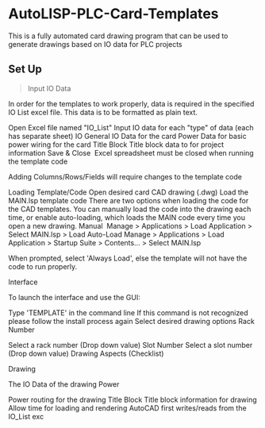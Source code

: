 # AutoLISP-PLC-Card-Templates
This is a fully automated card drawing program that can be used to generate drawings based on IO data for PLC projects

## Set Up
> Input IO Data

In order for the templates to work properly, data is required in the specified IO List excel file. This data is to be formatted as plain text. 

Open Excel file named "IO_List"
Input IO data for each "type" of data (each has separate sheet)
IO
General IO Data for the card
Power
Data for basic power wiring for the card
Title Block
Title block data to for project information
Save & Close 
Excel spreadsheet must be closed when running the template code

Adding Columns/Rows/Fields will require changes to the template code

Loading Template/Code
Open desired card CAD drawing (.dwg)
Load the MAIN.lsp template code
There are two options when loading the code for the CAD templates. You can manually load the code into the drawing each time, or enable auto-loading, which loads the MAIN code every time you open a new drawing.
Manual 
Manage > Applications > Load Application > Select MAIN.lsp > Load
Auto-Load
Manage > Applications > Load Application > Startup Suite > Contents... > Select MAIN.lsp

When prompted, select 'Always Load', else the template will not have the code to run properly.

Interface

To launch the interface and use the GUI:

Type 'TEMPLATE' in the command line
If this command is not recognized please follow the install process again
Select desired drawing options
Rack Number

Select a rack number (Drop down value)
Slot Number
Select a slot number (Drop down value)
Drawing Aspects (Checklist)

Drawing

The IO Data of the drawing
Power

Power routing for the drawing
Title Block
Title block information for drawing
Allow time for loading and rendering
AutoCAD first writes/reads from the IO_List exc
